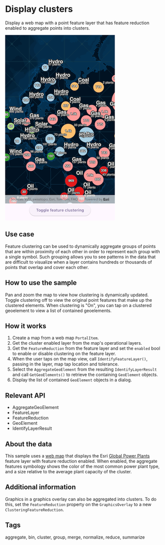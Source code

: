 # Display clusters

Display a web map with a point feature layer that has feature reduction enabled to aggregate points into clusters.

![Image of display clusters](display_clusters.png)

## Use case

Feature clustering can be used to dynamically aggregate groups of points that are within proximity of each other in order to represent each group with a single symbol. Such grouping allows you to see patterns in the data that are difficult to visualize when a layer contains hundreds or thousands of points that overlap and cover each other.

## How to use the sample

Pan and zoom the map to view how clustering is dynamically updated. Toggle clustering off to view the original point features that make up the clustered elements. When clustering is "On", you can tap on a clustered geoelement to view a list of contained geoelements.

## How it works

1. Create a map from a web map `PortalItem`.
2. Get the cluster enabled layer from the map's operational layers.
3. Get the `FeatureReduction` from the feature layer and set the `enabled` bool to enable or disable clustering on the feature layer.
4. When the user taps on the map view, call `IdentifyFeatureLayer()`, passing in the layer, map tap location and tolerance.
5. Select the `AggregateGeoElement` from the resulting `IdentifyLayerResult` and call `GetGeoElements()` to retrieve the containing `GeoElement` objects.
6. Display the list of contained `GeoElement` objects in a dialog.

## Relevant API

* AggregateGeoElement
* FeatureLayer
* FeatureReduction
* GeoElement
* IdentifyLayerResult

## About the data

This sample uses a [web map](https://www.arcgis.com/home/item.html?id=8916d50c44c746c1aafae001552bad23) that displays the Esri [Global Power Plants](https://www.arcgis.com/home/item.html?id=eb54b44c65b846cca12914b87b315169) feature layer with feature reduction enabled. When enabled, the aggregate features symbology shows the color of the most common power plant type, and a size relative to the average plant capacity of the cluster.

## Additional information

Graphics in a graphics overlay can also be aggregated into clusters. To do this, set the `FeatureReduction` property on the `GraphicsOverlay` to a new `ClusteringFeatureReduction`.

## Tags

aggregate, bin, cluster, group, merge, normalize, reduce, summarize
